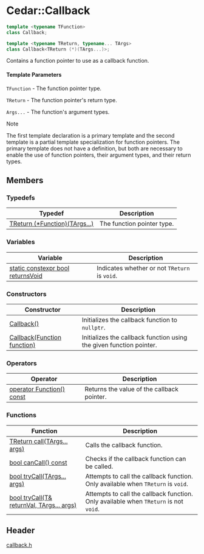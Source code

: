 # Cedar::Callback

``` c++
template <typename TFunction>
class Callback;

template <typename TReturn, typename... TArgs>
class Callback<TReturn (*)(TArgs...)>;
```

Contains a function pointer to use as a callback function.

#### Template Parameters

`TFunction` - The function pointer type.

`TReturn` - The function pointer's return type.

`Args...` - The function's argument types.

> [!NOTE]
> The first template declaration is a primary template and the second template is a partial template specialization for function pointers. The primary template does not have a definition, but both are necessary to enable the use of function pointers, their argument types, and their return types.

## Members

### Typedefs

| Typedef | Description |
| --- | --- |
| [TReturn (*Function)(TArgs...)](Callback/Function.md) | The function pointer type. |

### Variables

| Variable | Description |
| --- | --- |
| [static constexpr bool returnsVoid](Callback/returnsVoid.md) | Indicates whether or not `TReturn` is `void`. |

### Constructors

| Constructor | Description |
| --- | --- |
| [Callback()]() | Initializes the callback function to `nullptr`. |
| [Callback(Function function)]() | Initializes the callback function using the given function pointer. |

### Operators

| Operator | Description |
| --- | --- |
| [operator Function() const]() | Returns the value of the callback pointer. |

### Functions

| Function | Description |
| --- | --- |
| [TReturn call(TArgs... args)](Callback/call.md) | Calls the callback function. |
| [bool canCall() const](Callback/canCall.md) | Checks if the callback function can be called. |
| [bool tryCall(TArgs... args)]() | Attempts to call the callback function. Only available when `TReturn` is `void`. |
| [bool tryCall(T& returnVal, TArgs... args)]() | Attempts to call the callback function. Only available when `TReturn` is not `void`. |

## Header

[callback.h](../callback_h.md)
